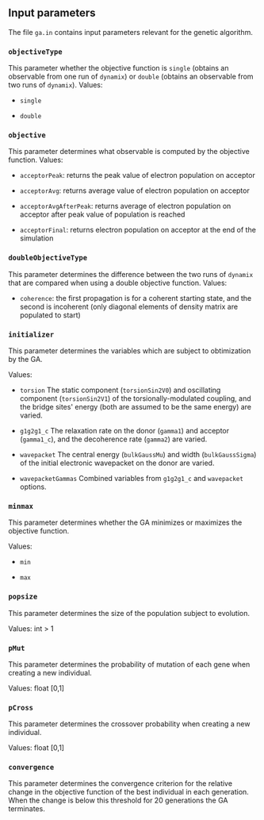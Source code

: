 ## Input parameters

The file `ga.in` contains input parameters relevant for the genetic algorithm.


### `objectiveType`
This parameter whether the objective function is `single` (obtains an observable from one run of `dynamix`) or `double` (obtains an observable from two runs of `dynamix`).
Values:

* `single`

* `double`


### `objective`
This parameter determines what observable is computed by the objective function.
Values:

* `acceptorPeak`: returns the peak value of electron population on acceptor

* `acceptorAvg`: returns average value of electron population on acceptor

* `acceptorAvgAfterPeak`: returns average of electron population on acceptor after peak value of population is reached

* `acceptorFinal`: returns electron population on acceptor at the end of the simulation


### `doubleObjectiveType`
This parameter determines the difference between the two runs of `dynamix` that are compared when using a double objective function.
Values:

* `coherence`: the first propagation is for a coherent starting state, and the second is incoherent (only diagonal elements of density matrix are populated to start)


### `initializer`
This parameter determines the variables which are subject to obtimization by the GA.

Values:

* `torsion`
The static component (`torsionSin2V0`) and oscillating component (`torsionSin2V1`) of the torsionally-modulated coupling, and the bridge sites' energy (both are assumed to be the same energy) are varied.

* `g1g2g1_c`
The relaxation rate on the donor (`gamma1`) and acceptor (`gamma1_c`), and the decoherence rate (`gamma2`) are varied.

* `wavepacket`
The central energy (`bulkGaussMu`) and width (`bulkGaussSigma`) of the initial electronic wavepacket on the donor are varied.

* `wavepacketGammas`
Combined variables from `g1g2g1_c` and `wavepacket` options.


### `minmax`
This parameter determines whether the GA minimizes or maximizes the objective function.

Values:

* `min`

* `max`


### `popsize`
This parameter determines the size of the population subject to evolution.

Values: int > 1


### `pMut`
This parameter determines the probability of mutation of each gene when creating a new individual.

Values: float [0,1]


### `pCross`
This parameter determines the crossover probability when creating a new individual.

Values: float [0,1]


### `convergence`
This parameter determines the convergence criterion for the relative change in the objective function of the best individual in each generation. When the change is below this threshold for 20 generations the GA terminates.